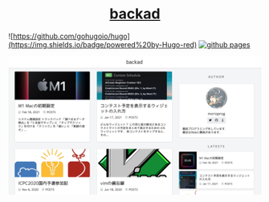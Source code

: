 <h1 align="center">
  <a href="https://blog.morio.dev/">
    backad
  </a>
</h1>

![https://github.com/gohugoio/hugo](https://img.shields.io/badge/powered%20by-Hugo-red)
[![github pages](https://github.com/morioprog/blog/actions/workflows/gh-pages.yml/badge.svg)](https://github.com/morioprog/blog/actions/workflows/gh-pages.yml)

![screenshot](./static/blog.png)
